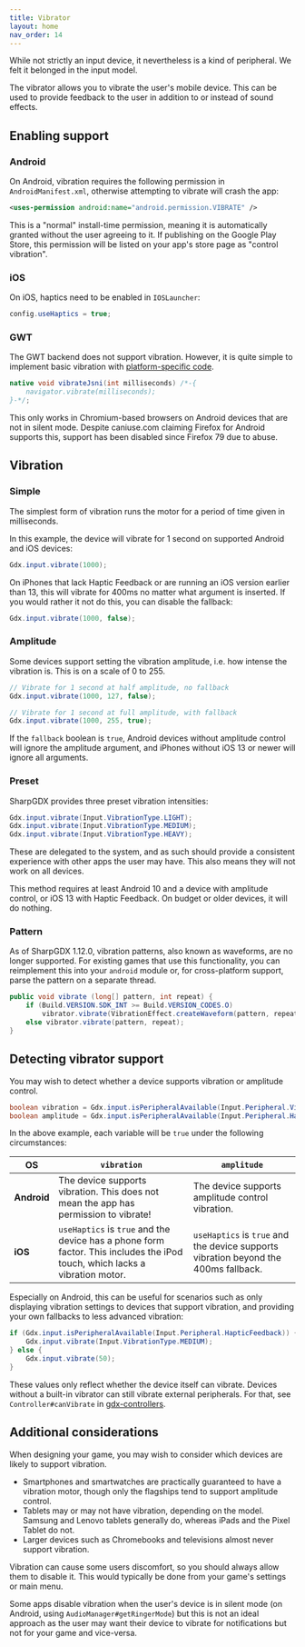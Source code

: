 ```yaml
---
title: Vibrator
layout: home
nav_order: 14
---
```

While not strictly an input device, it nevertheless is a kind of peripheral. We felt it belonged in the input model.

The vibrator allows you to vibrate the user's mobile device. This can be used to provide feedback to the user in addition to or instead of sound effects.

## Enabling support

### Android

On Android, vibration requires the following permission in `AndroidManifest.xml`, otherwise attempting to vibrate will crash the app:

```xml
<uses-permission android:name="android.permission.VIBRATE" />
```

This is a "normal" install-time permission, meaning it is automatically granted without the user agreeing to it. If publishing on the Google Play Store, this permission will be listed on your app's store page as "control vibration".

### iOS

On iOS, haptics need to be enabled in `IOSLauncher`:

```java
config.useHaptics = true;
```

### GWT

The GWT backend does not support vibration. However, it is quite simple to implement basic vibration with [platform-specific code](/wiki/app/interfacing-with-platform-specific-code).

```java
native void vibrateJsni(int milliseconds) /*-{
    navigator.vibrate(milliseconds);
}-*/;
```

This only works in Chromium-based browsers on Android devices that are not in silent mode. Despite caniuse.com claiming Firefox for Android supports this, support has been disabled since Firefox 79 due to abuse.

## Vibration

### Simple

The simplest form of vibration runs the motor for a period of time given in milliseconds.

In this example, the device will vibrate for 1 second on supported Android and iOS devices:

```java
Gdx.input.vibrate(1000);
```

On iPhones that lack Haptic Feedback or are running an iOS version earlier than 13, this will vibrate for 400ms no matter what argument is inserted. If you would rather it not do this, you can disable the fallback:

```java
Gdx.input.vibrate(1000, false);
```

### Amplitude

Some devices support setting the vibration amplitude, i.e. how intense the vibration is. This is on a scale of 0 to 255.

```java
// Vibrate for 1 second at half amplitude, no fallback
Gdx.input.vibrate(1000, 127, false);

// Vibrate for 1 second at full amplitude, with fallback
Gdx.input.vibrate(1000, 255, true);
```

If the `fallback` boolean is `true`, Android devices without amplitude control will ignore the amplitude argument, and iPhones without iOS 13 or newer will ignore all arguments.

### Preset

SharpGDX provides three preset vibration intensities:

```java
Gdx.input.vibrate(Input.VibrationType.LIGHT);
Gdx.input.vibrate(Input.VibrationType.MEDIUM);
Gdx.input.vibrate(Input.VibrationType.HEAVY);
```

These are delegated to the system, and as such should provide a consistent experience with other apps the user may have. This also means they will not work on all devices.

This method requires at least Android 10 and a device with amplitude control, or iOS 13 with Haptic Feedback. On budget or older devices, it will do nothing.

### Pattern

As of SharpGDX 1.12.0, vibration patterns, also known as waveforms, are no longer supported. For existing games that use this functionality, you can reimplement this into your `android` module or, for cross-platform support, parse the pattern on a separate thread.

```java
public void vibrate (long[] pattern, int repeat) {
    if (Build.VERSION.SDK_INT >= Build.VERSION_CODES.O)
        vibrator.vibrate(VibrationEffect.createWaveform(pattern, repeat));
    else vibrator.vibrate(pattern, repeat);
}
```

## Detecting vibrator support

You may wish to detect whether a device supports vibration or amplitude control.

```java
boolean vibration = Gdx.input.isPeripheralAvailable(Input.Peripheral.Vibrator);
boolean amplitude = Gdx.input.isPeripheralAvailable(Input.Peripheral.HapticFeedback);
```

In the above example, each variable will be `true` under the following circumstances:

|OS|`vibration`|`amplitude`|
|--|-----------|-----------|
|**Android**|The device supports vibration. This does not mean the app has permission to vibrate!|The device supports amplitude control vibration.|
|**iOS**|`useHaptics` is `true` and the device has a phone form factor. This includes the iPod touch, which lacks a vibration motor.|`useHaptics` is `true` and the device supports vibration beyond the 400ms fallback.|

Especially on Android, this can be useful for scenarios such as only displaying vibration settings to devices that support vibration, and providing your own fallbacks to less advanced vibration:

```java
if (Gdx.input.isPeripheralAvailable(Input.Peripheral.HapticFeedback)) {
    Gdx.input.vibrate(Input.VibrationType.MEDIUM);
} else {
    Gdx.input.vibrate(50);
}
```

These values only reflect whether the device itself can vibrate. Devices without a built-in vibrator can still vibrate external peripherals. For that, see `Controller#canVibrate` in [gdx-controllers](/wiki/input/controllers).

## Additional considerations

When designing your game, you may wish to consider which devices are likely to support vibration.

* Smartphones and smartwatches are practically guaranteed to have a vibration motor, though only the flagships tend to support amplitude control.
* Tablets may or may not have vibration, depending on the model. Samsung and Lenovo tablets generally do, whereas iPads and the Pixel Tablet do not.
* Larger devices such as Chromebooks and televisions almost never support vibration.

Vibration can cause some users discomfort, so you should always allow them to disable it. This would typically be done from your game's settings or main menu.

Some apps disable vibration when the user's device is in silent mode (on Android, using `AudioManager#getRingerMode`) but this is not an ideal approach as the user may want their device to vibrate for notifications but not for your game and vice-versa.